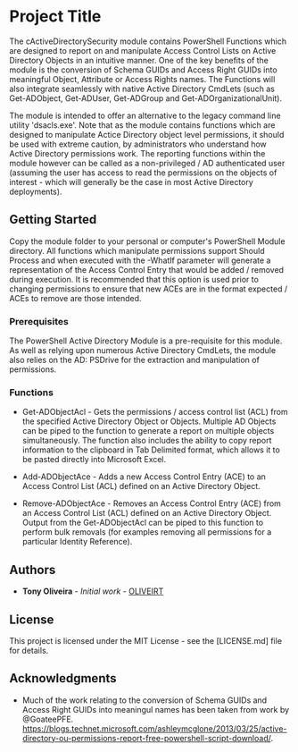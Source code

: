 # Project Title

The cActiveDirectorySecurity module contains PowerShell Functions which are designed to report on and manipulate Access Control Lists on Active Directory Objects in an intuitive manner. One of the key benefits of the module is the conversion of Schema GUIDs and Access Right GUIDs into meaningful Object, Attribute or Access Rights names. The Functions will also integrate seamlessly with native Active Directory CmdLets (such as Get-ADObject, Get-ADUser, Get-ADGroup and Get-ADOrganizationalUnit).

The module is intended to offer an alternative to the legacy command line utility 'dsacls.exe'. Note that as the module contains functions which are designed to manipulate Actice Directory object level permissions, it should be used with extreme caution, by administrators who understand how Active Directory permissions work. The reporting functions within the module however can be called as a non-privileged / AD authenticated user (assuming the user has access to read the permissions on the objects of interest - which will generally be the case in most Active Directory deployments).

## Getting Started

Copy the module folder to your personal or computer's PowerShell Module directory. All functions which manipulate permissions support Should Process and when executed with the -WhatIf parameter will generate a representation of the Access Control Entry that would be added / removed during execution. It is recommended that this option is used prior to changing permissions to ensure that new ACEs are in the format expected / ACEs to remove are those intended. 

### Prerequisites

The PowerShell Active Directory Module is a pre-requisite for this module. As well as relying upon numerous Active Directory CmdLets, the module also relies on the AD: PSDrive for the extraction and manipulation of permissions.

### Functions

* Get-ADObjectAcl - Gets the permissions / access control list (ACL) from the specified Active Directory Object or Objects. Multiple AD Objects can be piped to the function to generate a report on multiple objects simultaneously. The function also includes the ability to copy report information to the clipboard in Tab Delimited format, which allows it to be pasted directly into Microsoft Excel.

* Add-ADObjectAce - Adds a new Access Control Entry (ACE) to an Access Control List (ACL) defined on an Active Directory Object.

* Remove-ADObjectAce - Removes an Access Control Entry (ACE) from an Access Control List (ACL) defined on an Active Directory Object. Output from the Get-ADObjectAcl can be piped to this function to perform bulk removals (for examples removing all permissions for a particular Identity Reference).

## Authors

* **Tony Oliveira** - *Initial work* - [OLIVEIRT](https://github.com/oliveirt)

## License

This project is licensed under the MIT License - see the [LICENSE.md] file for details.

## Acknowledgments

* Much of the work relating to the conversion of Schema GUIDs and Access Right GUIDs into meaningul names has been taken from work by @GoateePFE. https://blogs.technet.microsoft.com/ashleymcglone/2013/03/25/active-directory-ou-permissions-report-free-powershell-script-download/.
